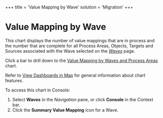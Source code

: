 +++
title = 'Value Mapping by Wave'
solution = 'Migration'
+++

# Value Mapping by Wave

This chart displays the number of value mappings that are in process and
the number that are complete for all Process Areas, Objects, Targets and
Sources associated with the Wave selected on the
<span style="font-style: italic;">[Waves](../../Console/Page_Desc/Waves_H)</span>
page.

Click a bar to drill down to the [Value Mapping by Waves and Process
Areas](Value_Mapping_by_Wave_and_Process_Area) chart.

Refer to [View Dashboards in Map](View_Dashboards_in_Map) for
general information about chart features.

To access this chart in Console:

1.  Select <span style="font-weight: bold;">Waves</span> in the
    <span style="font-style: italic;">Navigation</span> pane, or click
    <span style="font-weight: bold;">Console</span> in the Context bar.
2.  Click the <span style="font-weight: bold;">Summary Value
    Mapping</span> icon for a Wave.
